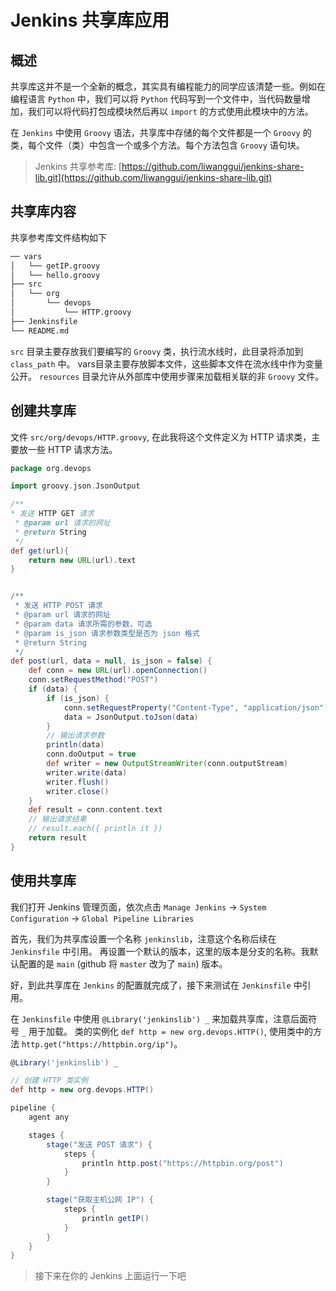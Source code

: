 # Jenkins 共享库应用


## 概述

共享库这并不是一个全新的概念，其实具有编程能力的同学应该清楚一些。例如在编程语言 `Python` 中，我们可以将 `Python` 代码写到一个文件中，当代码数量增加，我们可以将代码打包成模块然后再以 `import` 的方式使用此模块中的方法。

在 `Jenkins` 中使用 `Groovy` 语法，共享库中存储的每个文件都是一个 `Groovy` 的类，每个文件（类）中包含一个或多个方法。每个方法包含 `Groovy` 语句块。

> Jenkins 共享参考库: [https://github.com/liwanggui/jenkins-share-lib.git](https://github.com/liwanggui/jenkins-share-lib.git)

## 共享库内容

共享参考库文件结构如下

```bash
── vars
│   └── getIP.groovy
│   └── hello.groovy
├── src
│   └── org
│       └── devops
│           └── HTTP.groovy
├── Jenkinsfile
└── README.md
```

`src` 目录主要存放我们要编写的 `Groovy` 类，执行流水线时，此目录将添加到 `class_path` 中。 vars目录主要存放脚本文件，这些脚本文件在流水线中作为变量公开。 `resources` 目录允许从外部库中使用步骤来加载相关联的非 `Groovy` 文件。

## 创建共享库

文件 `src/org/devops/HTTP.groovy`, 在此我将这个文件定义为 HTTP 请求类，主要放一些 HTTP 请求方法。

```groovy
package org.devops

import groovy.json.JsonOutput

/**
* 发送 HTTP GET 请求
 * @param url 请求的网址
 * @return String
 */
def get(url){
    return new URL(url).text
}


/**
 * 发送 HTTP POST 请求
 * @param url 请求的网址
 * @param data 请求所需的参数，可选
 * @param is_json 请求参数类型是否为 json 格式
 * @return String
 */
def post(url, data = null, is_json = false) {
    def conn = new URL(url).openConnection()
    conn.setRequestMethod("POST")
    if (data) {
        if (is_json) {
            conn.setRequestProperty("Content-Type", "application/json")
            data = JsonOutput.toJson(data)
        }
        // 输出请求参数
        println(data)
        conn.doOutput = true
        def writer = new OutputStreamWriter(conn.outputStream)
        writer.write(data)
        writer.flush()
        writer.close()
    }
    def result = conn.content.text
    // 输出请求结果
    // result.each({ println it })
    return result
}
```

## 使用共享库

我们打开 Jenkins 管理页面，依次点击 `Manage Jenkins` -> `System Configuration` -> `Global Pipeline Libraries`

首先，我们为共享库设置一个名称 `jenkinslib`，注意这个名称后续在 `Jenkinsfile` 中引用。 再设置一个默认的版本，这里的版本是分支的名称。我默认配置的是 `main` (github 将 `master` 改为了 `main`) 版本。

好，到此共享库在 `Jenkins` 的配置就完成了，接下来测试在 `Jenkinsfile` 中引用。

在 `Jenkinsfile` 中使用 `@Library('jenkinslib') _` 来加载共享库，注意后面符号 `_` 用于加载。 类的实例化 `def http = new org.devops.HTTP()`, 使用类中的方法 `http.get("https://httpbin.org/ip")`。

```groovy
@Library('jenkinslib') _

// 创建 HTTP 类实例
def http = new org.devops.HTTP()

pipeline {
	agent any

	stages {
		stage("发送 POST 请求") {
			steps {
				println http.post("https://httpbin.org/post")
			}
		}

		stage("获取主机公网 IP") {
			steps {
				println getIP()
			}
		}
	}
}
```

> 接下来在你的 Jenkins 上面运行一下吧







